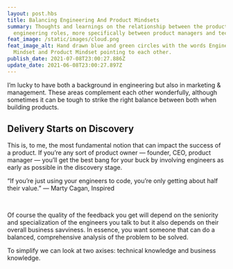 ```yaml
---
layout: post.hbs
title: Balancing Engineering And Product Mindsets
summary: Thoughts and learnings on the relationship between the product and
  engineering roles, more specifically between product managers and tech leads.
feat_image: /static/images/cloud.png
feat_image_alt: Hand drawn blue and green circles with the words Engineering
  Mindset and Product Mindset pointing to each other.
publish_date: 2021-07-08T23:00:27.886Z
update_date: 2021-06-08T23:00:27.897Z
---
```

I’m lucky to have both a background in engineering but also in marketing & management. These areas complement each other wonderfully, although sometimes it can be tough to strike the right balance between both when building products.

## Delivery Starts on Discovery

This is, to me, the most fundamental notion that can impact the success of a product.
If you’re any sort of product owner — founder, CEO, product manager — you’ll get the best bang for your buck by involving engineers as early as possible in the discovery stage.

“If you’re just using your engineers to code, you’re only getting about half their value.”
— Marty Cagan, Inspired

<br>

Of course the quality of the feedback you get will depend on the seniority and specialization of the engineers you talk to but it also depends on their overall business savviness. In essence, you want someone that can do a balanced, comprehensive analysis of the problem to be solved.

To simplify we can look at two axises: technical knowledge and business knowledge.